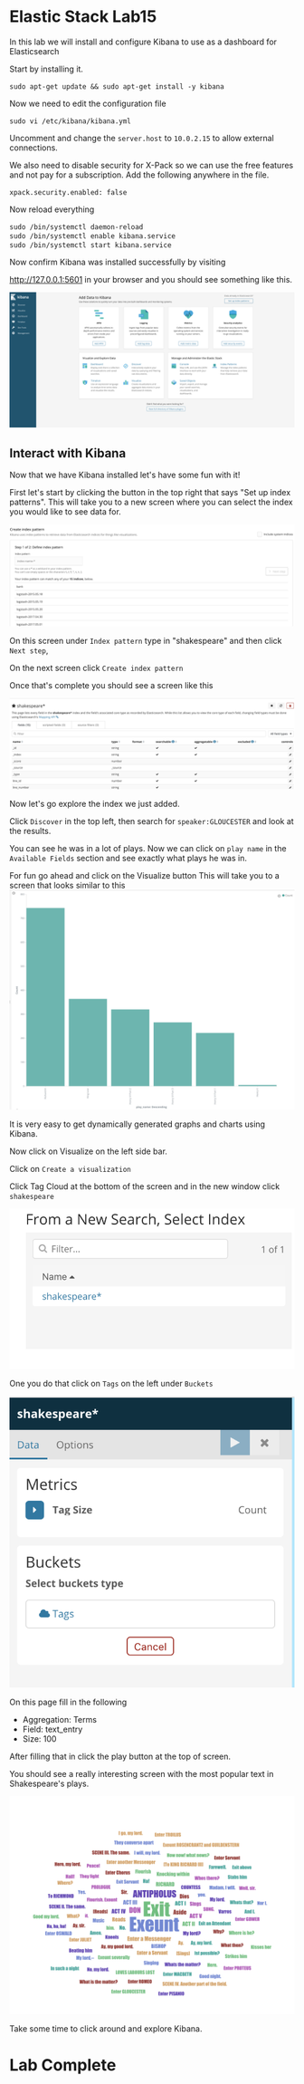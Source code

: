 # Elastic Stack Lab15

In this lab we will install and configure Kibana to use as a dashboard for Elasticsearch

Start by installing it. 
```
sudo apt-get update && sudo apt-get install -y kibana 
```

Now we need to edit the configuration file 
```
sudo vi /etc/kibana/kibana.yml
```

Uncomment and change the `server.host` to `10.0.2.15` to allow external connections. 

We also need to disable security for X-Pack so we can use the free features and not pay for a subscription. Add the following anywhere in the file.
```
xpack.security.enabled: false
```

Now reload everything 
```
sudo /bin/systemctl daemon-reload
sudo /bin/systemctl enable kibana.service
sudo /bin/systemctl start kibana.service
```

Now confirm Kibana was installed successfully by visiting 

http://127.0.0.1:5601 in your browser and you should see something like this. 


![](index/39FF03FE-F867-4B19-BF78-0C2844DB0018%205.png)

## Interact with Kibana 
Now that we have Kibana installed let's have some fun with it! 

First let's start by clicking the button in the top right that says "Set up index patterns". This will take you to a new screen where you can select the index you would like to see data for. 


![](index/1F4FC10F-7265-4030-9C57-C5AFF6A37217%205.png)

On this screen under `Index pattern` type in "shakespeare" and then click `Next step`, 

On the next screen click `Create index pattern`

Once that's complete you should see a screen like this

![](index/5528C188-7C40-4A3A-A796-A7625C314B9F%205.png)


Now let's go explore the index we just added. 

Click `Discover` in the top left, then search for 
`speaker:GLOUCESTER` and look at the results. 

You can see he was in a lot of plays.  Now  we can click on `play name` in the `Available Fields` section and see exactly what plays he was in.

For fun go ahead and click on the Visualize button 
This will take you to a screen that looks similar to this 
![](index/98873363-4E9A-41C2-861B-C0E72F15FB1A%205.png)


It is very easy to get dynamically generated graphs and charts using Kibana. 

Now click on Visualize on the left side bar.

Click on `Create a visualization`

Click Tag Cloud at the bottom of the screen and in the new window click `shakespeare`

![](index/3EEE69E5-4A45-409E-A50A-D4EF35DAB773%205.png)


One you do that click on `Tags` on the left under `Buckets`

![](index/E29AF805-A7FC-425C-9771-2154931756BB%205.png)


On this page fill in the following 
* Aggregation: Terms
* Field: text_entry
* Size: 100

After filling that in click the play button at the top of screen.

You should see a really interesting screen with the most popular text in Shakespeare's plays. 

![](index/52E2D94C-F9CE-4A42-9A91-3C77CEA57B4C%205.png)

Take some time to click around and explore Kibana. 

# Lab Complete 





